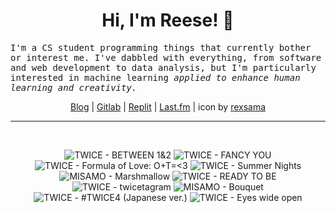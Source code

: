 <h1 align="center">Hi, I'm Reese! 👋</h1>

<p><samp>I'm a CS student programming things that currently bother or interest me. I've dabbled with everything, from software and web development to data analysis, but I'm particularly interested in machine learning <i>applied to enhance human learning and creativity.</i></p></samp>

<p align="center">
 <a href="https://renys.dev">Blog</a> | <a href="https://gitlab.com/renys">Gitlab</a> | <a href="https://replit.com/@renys">Replit</a> | <a href="https://last.fm/user/i-dle">Last.fm</a> | icon by <a href="https://deviantart.com/rexsama">rexsama</a>
</p>

<hr class="dotted">
<br>
<!-- lastfm -->
<p align="center"><img src="https://lastfm.freetls.fastly.net/i/u/64s/706ab51dc39418c23ddd646ee7544841.jpg" title="TWICE - BETWEEN 1&2"> <img src="https://lastfm.freetls.fastly.net/i/u/64s/a9b4e7025d2217c85044064c984ff68d.jpg" title="TWICE - FANCY YOU"> <img src="https://lastfm.freetls.fastly.net/i/u/64s/799889a45a0aed866919708e1c6913a2.jpg" title="TWICE - Formula of Love: O+T=<3"> <img src="https://lastfm.freetls.fastly.net/i/u/64s/86ac21ab36bbd416b225228745866bfe.jpg" title="TWICE - Summer Nights"> <img src="https://lastfm.freetls.fastly.net/i/u/64s/f315b5a80ca93069b8d45ab6a9aa811e.jpg" title="MISAMO - Marshmallow"> <img src="https://lastfm.freetls.fastly.net/i/u/64s/fcfe88954f8b1a5282e48cab825a7f77.jpg" title="TWICE - READY TO BE"> <img src="https://lastfm.freetls.fastly.net/i/u/64s/5b9e08f5c46471a5485caee3a8b14e87.png" title="TWICE - twicetagram"> <img src="https://lastfm.freetls.fastly.net/i/u/64s/9faff588820e4e3a494d49b7abb43772.jpg" title="MISAMO - Bouquet"> <img src="https://lastfm.freetls.fastly.net/i/u/64s/d0077f325945d65660505a61b015e713.jpg" title="TWICE - #TWICE4 (Japanese ver.)"> <img src="https://lastfm.freetls.fastly.net/i/u/64s/4f02062dc96115392e5b8b671550dae5.png" title="TWICE - Eyes wide open"> </p>
